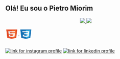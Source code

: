 ## Olá! Eu sou o Pietro Miorim

<div align="center">
  <a href="https://github.com/PietroMiorim">
  <img height="155em" src="https://github-readme-stats.vercel.app/api?username=PietroMiorim&show_icons=true&theme=algolia&include_all_commits=true&count_private=true"/>
  <img height="155em" src="https://github-readme-stats.vercel.app/api/top-langs/?username=PietroMiorim&layout=compact&langs_count=7&theme=algolia"/>
</div>
  <div style="display: inline_block"><br>
  <img align="center" alt="Pietro-HTML" height="30" width="40" src="https://raw.githubusercontent.com/devicons/devicon/master/icons/html5/html5-original.svg">
  <img align="center" alt="Pietro-CSS" height="30" width="40" src="https://raw.githubusercontent.com/devicons/devicon/master/icons/css3/css3-original.svg">
</div>
  
  ##
  
  <a style="display:inline-block" href="https://instagram.com/Pmiorim" target="_blank"><img alt="link for instagram profile" title="My Instagram profile" src="https://img.shields.io/badge/Instagram-E4405F?style=for-the-badge&logo=instagram&logoColor=white" /></a>
  <a style="display:inline-block" href="https://linkedin.com/in/Pietro Miorim/" target="_blank"><img alt="link for linkedin profile" title="My LinkedIn profile" src="https://img.shields.io/badge/LinkedIn-0077B5?style=for-the-badge&logo=linkedin&logoColor=white" /></a>
